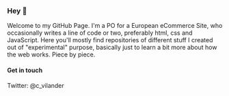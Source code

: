 ### Hey 👋


Welcome to my GitHub Page. I'm a PO for a European eCommerce Site, who occasionally writes a line of code or two, preferably html, css and JavaScript. Here you'll mostly find repositories of different stuff I created out of "experimental" purpose, basically just to learn a bit more about how the web works. Piece by piece.

#### Get in touch 
Twitter: @c_vilander




